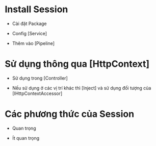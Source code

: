 # Install Session
- Cài đặt Package
    <!-- Microsoft.AspNetCore.Session -->

- Config [Service]
    <!-- 
        services.AddDistributedMemoryCache();

        services.AddSession(options =>
        {
            options.IdleTimeout = TimeSpan.FromSeconds(10);
            options.Cookie.HttpOnly = true;
            options.Cookie.IsEssential = true;
        }); 
    -->

- Thêm vào [Pipeline]
    <!-- app.UseSession(); -->


# Sử dụng thông  qua [HttpContext]
- Sử dụng trong  [Controller]
    <!-- HttpContext.Session.SetString("Token", result.ResultObj); -->

- Nếu sử dụng ở các vị trí khác thì [Inject] và sử dụng đối tượng của [IHttpContextAccessor]
    <!-- _httpContextAccessor.HttpContext.Session.GetString("Token"); -->

#  Các phương thức của Session
- Quan trọng
    <!-- Clear()	                                Xóa bỏ các giá trị lưu trong Session -->
    <!-- SetString(String key, String s)	        Lưu chuỗi vào key -->
    <!-- GetString(String key)	                    Lấy chuỗi lưu trong key -->

- Ít quan trọng
    <!-- ID	                                        Thuộc tính lấy ID của Session, ID này có gửi về lưu ở Cookie -->
    <!-- Set(String key, Byte[])	                Lưu mảng byte vào Session với key chỉ ra -->
    <!-- TryGetValue(String key, Byte[])	        Lấy dữ liệu lưu trong key (trả về false là có thành công) -->
    <!-- SetInt32(String key, Int32 val)	        Lưu số kiểu int32 vào key -->
    <!-- GetInt32(String key)	                    Lấy số int32 trong key -->